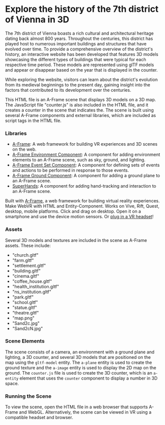 # Explore the history of the 7th district of Vienna in 3D


The 7th district of Vienna boasts a rich cultural and architectural heritage dating back almost 800 years. 
Throughout the centuries, this district has played host to numerous important buildings and structures that have evolved over time.
To provide a comprehensive overview of the district's history, 
an interactive website has been developed that features 3D models showcasing the different types of buildings
that were typical for each respective time period. 
These models are represented using glTF models and appear or disappear based on the year that is displayed in the counter.

While exploring the website, visitors can learn about the district's evolution from its medieval beginnings to the present day, gaining insight into the factors that contributed to its development over the centuries.

This HTML file is an A-Frame scene that displays 3D models on a 3D map. 
The JavaScript file "counter.js" is also included in the HTML file, and it creates a counter in the scene that indicates the. 
The scene is built using several A-Frame components and external libraries, which are included as script tags in the HTML file.

### Libraries

-   [A-Frame](https://aframe.io/): A web framework for building VR experiences and 3D scenes on the web.
-   [A-Frame Environment Component](https://github.com/supermedium/aframe-environment-component): A component for adding environment elements to an A-Frame scene, such as sky, ground, and lighting.
-   [A-Frame Event Set Component](https://github.com/amitwaghmare/aframe-event-set-component): A component for defining sets of events and actions to be performed in response to those events.
-   [A-Frame Ground Component](https://github.com/kfarr/aframe-ground-component): A component for adding a ground plane to an A-Frame scene.
-   [SuperHands](https://github.com/c-frame/aframe-super-hands-component): A component for adding hand-tracking and interaction to an A-Frame scene.


Built with [A-Frame](https://aframe.io), a web framework for building virtual reality experiences.
Make WebVR with HTML and Entity-Component. Works on Vive, Rift, Quest, desktop, mobile platforms.
Click and drag on desktop. Open it on a smartphone and use the device motion sensors. Or [plug in a VR headset](https://aframe.io/docs/0.8.0/introduction/vr-headsets-and-webvr-browsers.html)!


### Assets

Several 3D models and textures are included in the scene as A-Frame assets. These include:

-   "church.gltf"
-   "farm.gltf"
-   "settlement.gltf"
-   "building.gltf"
-   "cinema.gltf"
-   "coffee_house.gltf"
-   "health_institution.gltf"
-   "ns_institution.gltf"
-   "park.gltf"
-   "school.gltf"
-   "statue.gltf"
-   "theatre.gltf"
-   "map.png"
-   "Sand2c.jpg"
-   "Sand2cN.jpg"

### Scene Elements

The scene consists of a camera, an environment with a ground plane and lighting, a 3D counter, and several 3D models that are positioned on the map using the `gltf-model` entity. The `a-plane` entity is used to create the ground texture and the `a-image` entity is used to display the 2D map on the ground. The `counter.js` file is used to create the 3D counter, which is an `a-entity` element that uses the `counter` component to display a number in 3D space.

### Running the Scene

To view the scene, open the HTML file in a web browser that supports A-Frame and WebGL. Alternatively, the scene can be viewed in VR using a compatible headset and browser.
